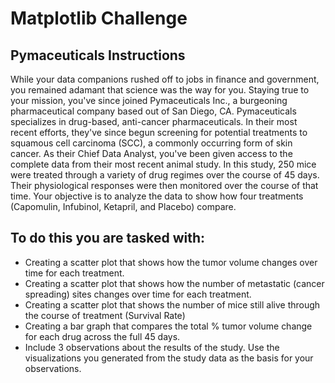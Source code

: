 # Matplotlib Challenge

## Pymaceuticals Instructions

While your data companions rushed off to jobs in finance and government, you remained adamant that science was the way for you. Staying true to your mission, you've since joined Pymaceuticals Inc., a burgeoning pharmaceutical company based out of San Diego, CA. Pymaceuticals specializes in drug-based, anti-cancer pharmaceuticals. In their most recent efforts, they've since begun screening for potential treatments to squamous cell carcinoma (SCC), a commonly occurring form of skin cancer.
As their Chief Data Analyst, you've been given access to the complete data from their most recent animal study. In this study, 250 mice were treated through a variety of drug regimes over the course of 45 days. Their physiological responses were then monitored over the course of that time. Your objective is to analyze the data to show how four treatments (Capomulin, Infubinol, Ketapril, and Placebo) compare.

## To do this you are tasked with:

- Creating a scatter plot that shows how the tumor volume changes over time for each treatment.
- Creating a scatter plot that shows how the number of metastatic (cancer spreading) sites changes over time for each treatment.
- Creating a scatter plot that shows the number of mice still alive through the course of treatment (Survival Rate)
- Creating a bar graph that compares the total % tumor volume change for each drug across the full 45 days.
- Include 3 observations about the results of the study. Use the visualizations you generated from the study data as the basis for your observations.
